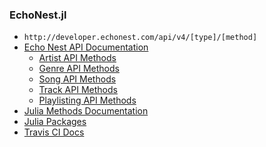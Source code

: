 ### EchoNest.jl
* `http://developer.echonest.com/api/v4/[type]/[method]`
* [Echo Nest API
  Documentation](http://developer.echonest.com/docs/v4/index.html)
    * [Artist API Methods](http://developer.echonest.com/docs/v4/artist.html)
    * [Genre API Methods](http://developer.echonest.com/docs/v4/genre.html)
    * [Song API Methods](http://developer.echonest.com/docs/v4/song.html)
    * [Track API Methods](http://developer.echonest.com/docs/v4/track.html)
    * [Playlisting API Methods](http://developer.echonest.com/docs/v4/basic.html)
* [Julia Methods
  Documentation](http://julia.readthedocs.org/en/latest/manual/methods/)
* [Julia Packages](http://julia.readthedocs.org/en/latest/manual/packages/#package-development)
* [Travis CI Docs](http://docs.travis-ci.com/user/languages/julia/)
